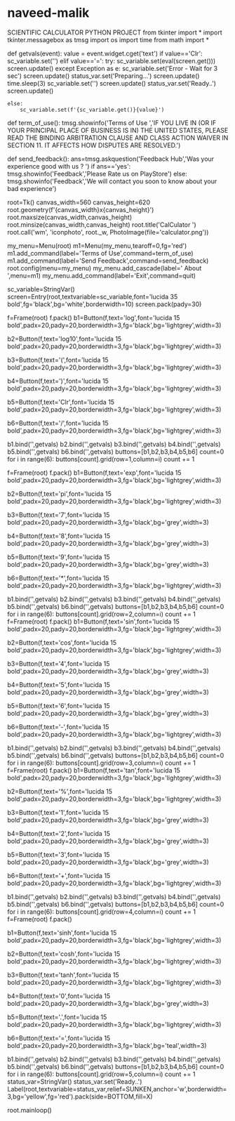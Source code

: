 # naveed-malik
SCIENTIFIC CALCULATOR PYTHON PROJECT
from tkinter import *
import tkinter.messagebox as tmsg
import os
import time
from math import *


def getvals(event):
    value = event.widget.cget('text')
    if value=='Clr':
        sc_variable.set('')
    elif value=='=':
        try:
            sc_variable.set(eval(screen.get()))
            screen.update()
        except Exception as e:
            sc_variable.set('Error - Wait for 3 sec')
            screen.update()
            status_var.set('Preparing...')
            screen.update()
            time.sleep(3)
            sc_variable.set('')
            screen.update()
            status_var.set('Ready..')
            screen.update()

    else:
        sc_variable.set(f'{sc_variable.get()}{value}')


def term_of_use():
    tmsg.showinfo('Terms of Use ','IF YOU LIVE IN (OR IF YOUR PRINCIPAL PLACE OF BUSINESS IS IN) THE UNITED STATES, PLEASE READ THE BINDING ARBITRATION CLAUSE AND CLASS ACTION WAIVER IN SECTION 11. IT AFFECTS HOW DISPUTES ARE RESOLVED.')

def send_feedback():
    ans=tmsg.askquestion('Feedback Hub','Was your experience good with us ? ')
    if ans=='yes':
        tmsg.showinfo('Feedback','Please Rate us on PlayStore')
    else:
        tmsg.showinfo('Feedback','We will contact you soon to know about your bad experience')

root=Tk()
canvas_width=560
canvas_height=620
root.geometry(f'{canvas_width}x{canvas_height}')
root.maxsize(canvas_width,canvas_height)
root.minsize(canvas_width,canvas_height)
root.title('CalCulator ')
root.call('wm', 'iconphoto', root._w, PhotoImage(file='calculator.png'))



my_menu=Menu(root)
m1=Menu(my_menu,tearoff=0,fg='red')
m1.add_command(label='Terms of Use',command=term_of_use)
m1.add_command(label='Send Feedback',command=send_feedback)
root.config(menu=my_menu)
my_menu.add_cascade(label=' About ',menu=m1)
my_menu.add_command(label='Exit',command=quit)


sc_variable=StringVar()
screen=Entry(root,textvariable=sc_variable,font='lucida 35 bold',fg='black',bg='white',borderwidth=10)
screen.pack(pady=30)


f=Frame(root)
f.pack()
b1=Button(f,text='log',font='lucida 15 bold',padx=20,pady=20,borderwidth=3,fg='black',bg='lightgrey',width=3)

b2=Button(f,text='log10',font='lucida 15 bold',padx=20,pady=20,borderwidth=3,fg='black',bg='lightgrey',width=3)

b3=Button(f,text='(',font='lucida 15 bold',padx=20,pady=20,borderwidth=3,fg='black',bg='lightgrey',width=3)

b4=Button(f,text=')',font='lucida 15 bold',padx=20,pady=20,borderwidth=3,fg='black',bg='lightgrey',width=3)

b5=Button(f,text='Clr',font='lucida 15 bold',padx=20,pady=20,borderwidth=3,fg='black',bg='lightgrey',width=3)

b6=Button(f,text='/',font='lucida 15 bold',padx=20,pady=20,borderwidth=3,fg='black',bg='lightgrey',width=3)

b1.bind('<Button-1>',getvals)
b2.bind('<Button-1>',getvals)
b3.bind('<Button-1>',getvals)
b4.bind('<Button-1>',getvals)
b5.bind('<Button-1>',getvals)
b6.bind('<Button-1>',getvals)
buttons=[b1,b2,b3,b4,b5,b6]
count=0
for i in range(6):
        buttons[count].grid(row=1,column=i)
        count += 1


f=Frame(root)
f.pack()
b1=Button(f,text='exp',font='lucida 15 bold',padx=20,pady=20,borderwidth=3,fg='black',bg='lightgrey',width=3)

b2=Button(f,text='pi',font='lucida 15 bold',padx=20,pady=20,borderwidth=3,fg='black',bg='lightgrey',width=3)

b3=Button(f,text='7',font='lucida 15 bold',padx=20,pady=20,borderwidth=3,fg='black',bg='grey',width=3)

b4=Button(f,text='8',font='lucida 15 bold',padx=20,pady=20,borderwidth=3,fg='black',bg='grey',width=3)

b5=Button(f,text='9',font='lucida 15 bold',padx=20,pady=20,borderwidth=3,fg='black',bg='grey',width=3)

b6=Button(f,text='*',font='lucida 15 bold',padx=20,pady=20,borderwidth=3,fg='black',bg='lightgrey',width=3)


b1.bind('<Button-1>',getvals)
b2.bind('<Button-1>',getvals)
b3.bind('<Button-1>',getvals)
b4.bind('<Button-1>',getvals)
b5.bind('<Button-1>',getvals)
b6.bind('<Button-1>',getvals)
buttons=[b1,b2,b3,b4,b5,b6]
count=0
for i in range(6):
    buttons[count].grid(row=2,column=i)
    count += 1
f=Frame(root)
f.pack()
b1=Button(f,text='sin',font='lucida 15 bold',padx=20,pady=20,borderwidth=3,fg='black',bg='lightgrey',width=3)

b2=Button(f,text='cos',font='lucida 15 bold',padx=20,pady=20,borderwidth=3,fg='black',bg='lightgrey',width=3)

b3=Button(f,text='4',font='lucida 15 bold',padx=20,pady=20,borderwidth=3,fg='black',bg='grey',width=3)

b4=Button(f,text='5',font='lucida 15 bold',padx=20,pady=20,borderwidth=3,fg='black',bg='grey',width=3)

b5=Button(f,text='6',font='lucida 15 bold',padx=20,pady=20,borderwidth=3,fg='black',bg='grey',width=3)

b6=Button(f,text='-',font='lucida 15 bold',padx=20,pady=20,borderwidth=3,fg='black',bg='lightgrey',width=3)


b1.bind('<Button-1>',getvals)
b2.bind('<Button-1>',getvals)
b3.bind('<Button-1>',getvals)
b4.bind('<Button-1>',getvals)
b5.bind('<Button-1>',getvals)
b6.bind('<Button-1>',getvals)
buttons=[b1,b2,b3,b4,b5,b6]
count=0
for i in range(6):
    buttons[count].grid(row=3,column=i)
    count += 1
f=Frame(root)
f.pack()
b1=Button(f,text='tan',font='lucida 15 bold',padx=20,pady=20,borderwidth=3,fg='black',bg='lightgrey',width=3)

b2=Button(f,text='%',font='lucida 15 bold',padx=20,pady=20,borderwidth=3,fg='black',bg='lightgrey',width=3)

b3=Button(f,text='1',font='lucida 15 bold',padx=20,pady=20,borderwidth=3,fg='black',bg='grey',width=3)

b4=Button(f,text='2',font='lucida 15 bold',padx=20,pady=20,borderwidth=3,fg='black',bg='grey',width=3)

b5=Button(f,text='3',font='lucida 15 bold',padx=20,pady=20,borderwidth=3,fg='black',bg='grey',width=3)

b6=Button(f,text='+',font='lucida 15 bold',padx=20,pady=20,borderwidth=3,fg='black',bg='lightgrey',width=3)

b1.bind('<Button-1>',getvals)
b2.bind('<Button-1>',getvals)
b3.bind('<Button-1>',getvals)
b4.bind('<Button-1>',getvals)
b5.bind('<Button-1>',getvals)
b6.bind('<Button-1>',getvals)
buttons=[b1,b2,b3,b4,b5,b6]
count=0
for i in range(6):
    buttons[count].grid(row=4,column=i)
    count += 1
f=Frame(root)
f.pack()

b1=Button(f,text='sinh',font='lucida 15 bold',padx=20,pady=20,borderwidth=3,fg='black',bg='lightgrey',width=3)

b2=Button(f,text='cosh',font='lucida 15 bold',padx=20,pady=20,borderwidth=3,fg='black',bg='lightgrey',width=3)

b3=Button(f,text='tanh',font='lucida 15 bold',padx=20,pady=20,borderwidth=3,fg='black',bg='lightgrey',width=3)

b4=Button(f,text='0',font='lucida 15 bold',padx=20,pady=20,borderwidth=3,fg='black',bg='grey',width=3)

b5=Button(f,text='.',font='lucida 15 bold',padx=20,pady=20,borderwidth=3,fg='black',bg='lightgrey',width=3)

b6=Button(f,text='=',font='lucida 15 bold',padx=20,pady=20,borderwidth=3,fg='black',bg='teal',width=3)


b1.bind('<Button-1>',getvals)
b2.bind('<Button-1>',getvals)
b3.bind('<Button-1>',getvals)
b4.bind('<Button-1>',getvals)
b5.bind('<Button-1>',getvals)
b6.bind('<Button-1>',getvals)
buttons=[b1,b2,b3,b4,b5,b6]
count=0
for i in range(6):
    buttons[count].grid(row=5,column=i)
    count += 1
status_var=StringVar()
status_var.set('Ready..')
Label(root,textvariable=status_var,relief=SUNKEN,anchor='w',borderwidth=3,bg='yellow',fg='red').pack(side=BOTTOM,fill=X)

root.mainloop()
